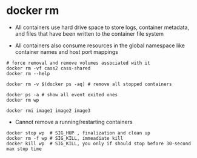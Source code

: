 # docker rm

- All containers use hard drive space to store logs, container metadata, and
  files that have been written to the container file system

- All containers also consume resources in the global namespace like container
  names and host port mappings

```shell
# force removal and remove volumes associated with it
docker rm -vf cass2 cass-shared
docker rm --help

docker rm -v $(docker ps -aq) # remove all stopped containers
```

```shell
docker ps -a # show all event exited ones
docker rm wp

docker rmi image1 image2 image3
```

- Cannot remove a running/restarting containers

```shell
docker stop wp  # SIG_HUP , finalization and clean up
docker rm -f wp # SIG_KILL, immeadiate kill
docker kill wp  # SIG_KILL, you only if should stop before 30-second max stop time
```

